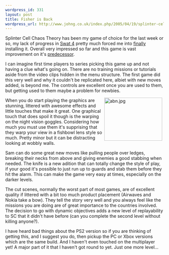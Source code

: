 ```yaml
--- 
wordpress_id: 331
layout: post
title: Fisher is Back
wordpress_url: http://www.johng.co.uk/index.php/2005/04/19/splinter-cell-chaos-theory/
---
```

<p>Splinter Cell Chaos Theory has been my game of choice for the last week or so, my lack of progress in <a target="_self" href="http://www.johng.co.uk/index.php/2005/04/08/swat-4-first-impressions/">Swat 4</a> pretty much forced me into <a target="_self" href="http://www.johng.co.uk/index.php/2005/03/31/jersey-the-island-of-warehouses/">finally</a> installing it. Overall very impressed so far and this game is vast improvement on it's <a target="_self" href="http://www.johng.co.uk/index.php/2005/03/31/is-a-game-a-true-sequel-if-the-engine-is-reused/">predecessor</a>.<br /> </p><p>I can imagine first time players to series picking this game up and not having a clue what's going on. There are no training missions or tutorials aside from the video clips hidden in the menu structure. The first game did this very well and why it couldn't be replicated here, albiet with new moves added, is beyond me. The controls are excellent once you are used to them, but getting used to them maybe a problem for newbies.</p><p><img width="184" vspace="0" hspace="5" height="137" border="0" align="right" title="abn.jpg" alt="abn.jpg" src="http://www.johng.co.uk/wp-content/images/abn.jpg" />When you do start playing the graphics are stunning, littered with awesome effects and little touches that make it great. One graphical touch that does spoil it though is the warping on the night vision goggles. Considering how much you must use them it's supprising that they warp your view in a fishbowl lens style so much. Pretty minor but it can be distracting looking at wobbly walls.</p><p>Sam can do some great new moves like pulling people over ledges, breaking their necks from above and giving enemies a good stabbing when needed. The knife is a new adition that can totally change the style of play, if your good it's possible to just run up to guards and stab them before they hit the alarm. This can make the game very easy at times, especially on the darker levels. </p><p>The cut scenes, normally the worst part of most games, are of excellent quality if littered with a bit too much product placement (Airwaves and Nokia take a bow). They tell the story very well and you always feel like the missions you are doing are of great importance to the countries involved. The decision to go with dynamic objectives adds a new level of replayability to SC that it didn't have before (can you complete the second level without killing anyone?).</p><p>I have heard bad things about the PS2 version so if you are thinking of getting this, and I suggest you do, then pickup the PC or Xbox versions which are the same build. And I haven't even touched on the multiplayer yet! A major part of it that I haven't got round to yet. Just one more level...<br /> </p>
